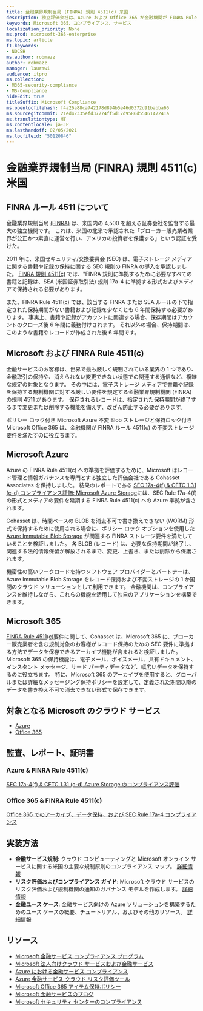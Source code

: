 ```yaml
---
title: 金融業界規制当局 (FINRA) 規則 4511(c) 米国
description: 独立評価会社は、Azure および Office 365 が金融機関が FINRA Rule 4511 の記録保持および不変ストレージ要件を満たすのに役立つ可能性を検証しました。
keywords: Microsoft 365、コンプライアンス、サービス
localization_priority: None
ms.prod: microsoft-365-enterprise
ms.topic: article
f1.keywords:
- NOCSH
ms.author: robmazz
author: robmazz
manager: laurawi
audience: itpro
ms.collection:
- M365-security-compliance
- MS-Compliance
hideEdit: true
titleSuffix: Microsoft Compliance
ms.openlocfilehash: f4a26a88ca742178d894b5e46d0372d91babba66
ms.sourcegitcommit: 21ed42335efd37774ff5d17d9586d5546147241a
ms.translationtype: MT
ms.contentlocale: ja-JP
ms.lasthandoff: 02/05/2021
ms.locfileid: "50120846"
---
```

# <a name="financial-industry-regulatory-authority-finra-rule-4511c-united-states"></a>金融業界規制当局 (FINRA) 規則 4511(c) 米国

## <a name="about-finra-rule-4511"></a>FINRA ルール 4511 について

金融業界規制当局 [(FINRA)](https://www.finra.org/#/) は、米国内の 4,500 を超える証券会社を監督する最大の独立機関です。 これは、米国の北米で承認された「ブローカー販売業者業界が公正かつ素直に運営を行い、アメリカの投資者を保護する」という認証を受けた。

2011 年に、米国セキュリティ/交換委員会 (SEC) は、電子ストレージ メディアに関する書籍や記録の保持に関する SEC 規則の FINRA の導入を承認しました。 [FINRA 規則 4511(c)](https://www.finra.org/sites/default/files/NoticeDocument/p123548.pdf) では、"FINRA 規則に準拠するために必要なすべての書籍と記録は、SEA (米国証券取引法) 規則 17a-4 に準拠する形式およびメディアで保持される必要があります。

また、FINRA Rule 4511(c) では、該当する FINRA または SEA ルールの下で指定された保持期間がない書籍および記録を少なくとも 6 年間保持する必要があります。 事実上、書籍や記録がアカウントに関連する場合、保存期間はアカウントのクローズ後 6 年間に義務付けされます。 それ以外の場合、保持期間は、このような書籍やレコードが作成された後 6 年間です。

## <a name="microsoft-and-finra-rule-4511c"></a>Microsoft および FINRA Rule 4511(c)

金融サービスのお客様は、世界で最も厳しく規制されている業界の 1 つであり、金融取引の保持や、消えられない変更できない状態での関連する通信など、複雑な規定の対象となります。 その中には、電子ストレージ メディアで書籍や記録を保持する規制機関に対する厳しい要件を規定する金融業界規制機関 (FINRA) の規則 4511 があります。 保存されるレコードは、指定された保持期間が終了するまで変更または削除する機能を備えず、改ざん防止する必要があります。

ポリシー ロック付き Microsoft Azure 不変 Blob ストレージと保持ロック付き Microsoft Office 365 は、金融機関が FINRA ルール 4511(c) の不変ストレージ要件を満たすのに役立ちます。

## <a name="microsoft-azure"></a>Microsoft Azure

Azure の FINRA Rule 4511(c) への準拠を評価するために、Microsoft はレコード管理と情報ガバナンスを専門とする独立した評価会社である Cohasset Associates を保持しました。 結果のレポートである [SEC 17a-4(f) & CFTC 1.31 (c-d) コンプライアンス評価: Microsoft Azure Storage](https://servicetrust.microsoft.com/ViewPage/MSComplianceGuide?command=Download&downloadType=Document&downloadId=19b08fd4-d276-43e8-9461-715981d0ea20&docTab=4ce99610-c9c0-11e7-8c2c-f908a777fa4d_GRC_Assessment_Reports)には、SEC Rule 17a-4(f) の形式とメディアの要件を延期する FINRA Rule 4511(c) への Azure 準拠が含されます。

Cohasset は、時間ベースの BLOB を消去不可で書き換えできない (WORM) 形式で保持するために使用される場合に、ポリシー ロック オプションを使用した [Azure Immutable Blob Storage](/azure/storage/blobs/storage-blob-immutable-storage) が関連する FINRA ストレージ要件を満たしていることを検証しました。 各 BLOB (レコード) は、必要な保持期間が終了し、関連する法的情報保留が解放されるまで、変更、上書き、または削除から保護されます。

機密性の高いワークロードを持つソフトウェア プロバイダーとパートナーは、Azure Immutable Blob Storage をレコード保持および不変ストレージの 1 か国間のクラウド ソリューションとして利用できます。 金融機関は、コンプライアンスを維持しながら、これらの機能を活用して独自のアプリケーションを構築できます。

## <a name="microsoft-365"></a>Microsoft 365

[FINRA Rule 4511(c)](/microsoft-365/compliance/retention-regulatory-requirements#sec-17a-4f-finra-4511c-and-cftc-131c-d)要件に関して、Cohasset は、Microsoft 365 に、ブローカー販売業者を含む規制対象のお客様がレコード保持のための SEC 要件に準拠する方法でデータを保存できるアーカイブ機能が含まれると検証しました。 Microsoft 365 の保持機能は、電子メール、ボイスメール、共有ドキュメント、インスタント メッセージ、サード パーティデータなど、幅広いデータを保持するのに役立ちます。 特に、Microsoft 365 のアーカイブを使用すると、グローバルまたは詳細なメッセージング保持ポリシーを設定して、定義された期間以降のデータを書き換え不可で消去できない形式で保存できます。

## <a name="microsoft-in-scope-cloud-services"></a>対象となる Microsoft のクラウド サービス

- [Azure](https://gallery.technet.microsoft.com/Overview-of-Azure-c1be3942)
- [Office 365](https://aka.ms/Office365ComplianceOfferings)

## <a name="audits-reports-and-certificates"></a>監査、レポート、証明書

### <a name="azure--finra-rule-4511c"></a>Azure & FINRA Rule 4511(c)

[SEC 17a-4(f) & CFTC 1.31 (c-d) Azure Storage のコンプライアンス評価](https://servicetrust.microsoft.com/ViewPage/MSComplianceGuide?command=Download&downloadType=Document&downloadId=19b08fd4-d276-43e8-9461-715981d0ea20&docTab=4ce99610-c9c0-11e7-8c2c-f908a777fa4d_GRC_Assessment_Reports)

### <a name="office-365--finra-rule-4511c"></a>Office 365 & FINRA Rule 4511(c)

[Office 365 でのアーカイブ、データ保持、および SEC Rule 17a-4 コンプライアンス](https://www.microsoft.com/microsoft-365/blog/2015/11/10/office-365-exchange-online-archiving-now-meets-sec-rule-17a-4-requirements/)

## <a name="how-to-implement"></a>実装方法

- **金融サービス規制**: クラウド コンピューティングと Microsoft オンライン サービスに関する米国の主要な規制原則のコンプライアンス マップ。 [詳細情報](https://servicetrust.microsoft.com/ViewPage/TrustDocuments?command=Download&downloadType=Document&downloadId=5b483567-00b0-4d86-96ae-ee887dadb61c&docTab=6d000410-c9e9-11e7-9a91-892aae8839ad_Compliance_Guides)
- **リスク評価およびコンプライアンス ガイド**: Microsoft クラウド サービスのリスク評価および規制機関の通知のガバナンス モデルを作成します。 [詳細情報](https://servicetrust.microsoft.com/ViewPage/TrustDocuments?command=Download&downloadType=Document&downloadId=edee9b14-3661-4a16-ba83-c35caf672bd7&docTab=6d000410-c9e9-11e7-9a91-892aae8839ad_FAQ_and_White_Papers)
- **金融ユース ケース**: 金融サービス向けの Azure ソリューションを構築するためのユース ケースの概要、チュートリアル、およびその他のリソース。 [詳細情報](/azure/industry/financial/)

## <a name="resources"></a>リソース

- [Microsoft 金融サービス コンプライアンス プログラム](https://download.microsoft.com/download/6/4/7/64707E3E-6D3E-45D0-8207-A0EA3201B4A6/Microsoft%20Cloud%20-%20Financial%20Services%20Compliance%20Program%20\(Print\).pdf)
- [Microsoft 法人向けクラウド サービスおよび金融サービス](https://servicetrust.microsoft.com/viewpage/financialservicesoverview)
- [Azure における金融サービス コンプライアンス](https://azure.microsoft.com/resources/videos/azurecon-2015-financial-services-compliance-in-azure/)
- [Azure 金融サービス クラウド リスク評価ツール](https://servicetrust.microsoft.com/ViewPage/FFIECBlueprint?command=Download&downloadType=Document&downloadId=079a1973-711a-428f-9312-9ddd290cff7b&docTab=c726d5c0-2d1e-11e8-a485-57140ec19669_PaaS)
- [Microsoft Office 365 アイテム保持ポリシー](/office365/securitycompliance/retention-policies)
- [Microsoft 金融サービスのブログ](https://techcommunity.microsoft.com/t5/Financial-Services-Blog/bg-p/FinancialServicesBlog)
- [Microsoft セキュリティ センターのコンプライアンス](https://www.microsoft.com/trust-center/compliance/compliance-overview)
